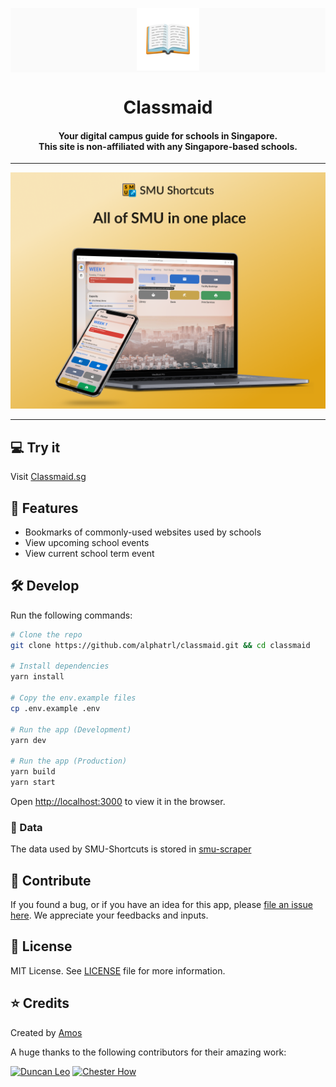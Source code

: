 <p align="center" style="background-color: #FAFAFA;">
    <img alt="smu-shortcut logo" src="./public/images/logo/icon-192x192-nobg.png" width="100px">
    <h1 align="center">Classmaid</h1>
</p>

<h4 align="center">
   Your digital campus guide for schools in Singapore. </br>
  This site is non-affiliated with any Singapore-based schools.
</h4>

---

<p align="center">
  <img alt="smu-shortcut promotion-image" src="./promotion/promo-image.png">
</p>

---

## 💻 Try it

Visit [Classmaid.sg](https://www.classmaid.sg)

## 🤩 Features

- Bookmarks of commonly-used websites used by schools
- View upcoming school events
- View current school term event

## 🛠 Develop

Run the following commands:

```bash
# Clone the repo
git clone https://github.com/alphatrl/classmaid.git && cd classmaid

# Install dependencies
yarn install

# Copy the env.example files
cp .env.example .env

# Run the app (Development)
yarn dev

# Run the app (Production)
yarn build
yarn start
```

Open [http://localhost:3000](http://localhost:3000) to view it in the browser.

### 💾 Data

The data used by SMU-Shortcuts is stored in [smu-scraper](https://github.com/foldaway/smu-scraper)

## 🙋 Contribute

If you found a bug, or if you have an idea for this app, please [file an issue here](https://github.com/alphatrl/classmaid/issues). We appreciate your feedbacks and inputs.

## 📜 License

MIT License. See [LICENSE](./LICENSE) file for more information.

## ⭐️ Credits

Created by [Amos](http://github.com/alphatrl)

A huge thanks to the following contributors for their amazing work:

[![Duncan Leo](https://avatars3.githubusercontent.com/u/7417870?s=80&v=4)](https://github.com/duncanleo)
[![Chester How](https://avatars3.githubusercontent.com/u/9312956?s=80&v=4)](https://github.com/chesterhow)
